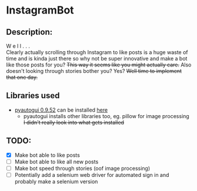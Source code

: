 # InstagramBot
## Description:
W e l l . . .<br>
Clearly actually scrolling through Instagram to like posts is a huge waste of time and is kinda just there so why not be super innovative and make a bot like those posts for you? ~~This way it seems like you might actually care.~~ Also doesn't looking through stories bother you? Yes? ~~Well time to implement that one day.~~ 
## Libraries used
* [pyautogui 0.9.52](https://pyautogui.readthedocs.io/en/latest/) can be installed [here](https://pypi.org/project/PyAutoGUI/)
  * pyautogui installs other libraries too, eg. pillow for image processing ~~I didn't really look into what gets installed~~
## TODO:
- [X] Make bot able to like posts
- [ ] Make bot able to like all new posts
- [ ] Make bot speed through stories (oof image processing)
- [ ] Potentially add a selenium web driver for automated sign in and probably make a selenium version

